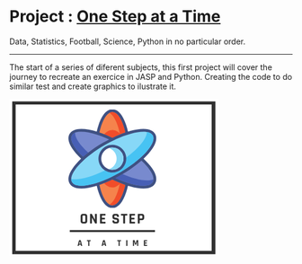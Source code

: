 #  Project : [One Step at a Time](https://aliwualk.github.io/One-Step-at-a-Time/)

Data, Statistics, Football, Science, Python in no particular order.

- - -

The start of a series of diferent subjects, this first project will cover the journey to recreate an exercice in JASP and Python. Creating the code to do similar test and create graphics to ilustrate it.

![image](./assets/Onstep2.png)


